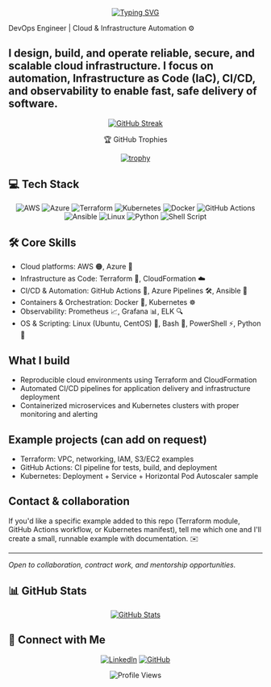 <div align="center">
  
[![Typing SVG](https://readme-typing-svg.herokuapp.com?font=Fira+Code&pause=1000&color=3DABF5&center=true&vCenter=true&random=false&width=435&lines=DevOps+Engineer;Cloud+%26+Infrastructure+Automation;AWS+%7C+Azure+%7C+Terraform+%7C+Kubernetes)](https://git.io/typing-svg)

</div>

DevOps Engineer | Cloud & Infrastructure Automation ⚙️

I design, build, and operate reliable, secure, and scalable cloud infrastructure. I focus on automation, Infrastructure as Code (IaC), CI/CD, and observability to enable fast, safe delivery of software.
---

<div align="center">
  
[![GitHub Streak](https://github-readme-streak-stats.herokuapp.com?user=achyut777&theme=transparent&hide_border=true&card_width=600)](https://git.io/streak-stats)

🏆 GitHub Trophies

[![trophy](https://github-profile-trophy.vercel.app/?username=achyut777&theme=darkhub&no-frame=true&row=1&column=7)](https://github.com/ryo-ma/github-profile-trophy)

</div>

## 💻 Tech Stack

<div align="center">

![AWS](https://img.shields.io/badge/AWS-%23FF9900.svg?style=for-the-badge&logo=amazon-aws&logoColor=white)
![Azure](https://img.shields.io/badge/azure-%230072C6.svg?style=for-the-badge&logo=microsoftazure&logoColor=white)
![Terraform](https://img.shields.io/badge/terraform-%235835CC.svg?style=for-the-badge&logo=terraform&logoColor=white)
![Kubernetes](https://img.shields.io/badge/kubernetes-%23326ce5.svg?style=for-the-badge&logo=kubernetes&logoColor=white)
![Docker](https://img.shields.io/badge/docker-%230db7ed.svg?style=for-the-badge&logo=docker&logoColor=white)
![GitHub Actions](https://img.shields.io/badge/github%20actions-%232671E5.svg?style=for-the-badge&logo=githubactions&logoColor=white)
![Ansible](https://img.shields.io/badge/ansible-%231A1918.svg?style=for-the-badge&logo=ansible&logoColor=white)
![Linux](https://img.shields.io/badge/Linux-FCC624?style=for-the-badge&logo=linux&logoColor=black)
![Python](https://img.shields.io/badge/python-3670A0?style=for-the-badge&logo=python&logoColor=ffdd54)
![Shell Script](https://img.shields.io/badge/shell_script-%23121011.svg?style=for-the-badge&logo=gnu-bash&logoColor=white)

</div>

## 🛠️ Core Skills

- Cloud platforms: AWS 🟠, Azure 🔷
- Infrastructure as Code: Terraform 🧱, CloudFormation ☁️
- CI/CD & Automation: GitHub Actions 🔁, Azure Pipelines 🛠️, Ansible 🤖
- Containers & Orchestration: Docker 🐳, Kubernetes ☸️
- Observability: Prometheus 📈, Grafana 📊, ELK 🔍
- OS & Scripting: Linux (Ubuntu, CentOS) 🐧, Bash 🐚, PowerShell ⚡, Python 🐍

## What I build

- Reproducible cloud environments using Terraform and CloudFormation
- Automated CI/CD pipelines for application delivery and infrastructure deployment
- Containerized microservices and Kubernetes clusters with proper monitoring and alerting

## Example projects (can add on request)

- Terraform: VPC, networking, IAM, S3/EC2 examples
- GitHub Actions: CI pipeline for tests, build, and deployment
- Kubernetes: Deployment + Service + Horizontal Pod Autoscaler sample

## Contact & collaboration

If you'd like a specific example added to this repo (Terraform module, GitHub Actions workflow, or Kubernetes manifest), tell me which one and I'll create a small, runnable example with documentation. ✉️

---

*Open to collaboration, contract work, and mentorship opportunities.*

## 📊 GitHub Stats

<div align="center">
  
[![GitHub Stats](https://github-readme-stats.vercel.app/api?username=achyut777&show_icons=true&theme=transparent&hide_border=true&card_width=600)](https://github.com/anuraghazra/github-readme-stats)


</div>

## 🤝 Connect with Me

<div align="center">

[![LinkedIn](https://img.shields.io/badge/linkedin-%230077B5.svg?style=for-the-badge&logo=linkedin&logoColor=white)](https://www.linkedin.com/in/achyut-hadavani)
[![GitHub](https://img.shields.io/badge/github-%23121011.svg?style=for-the-badge&logo=github&logoColor=white)](https://github.com/achyut777)

</div>

<div align="center">

![Profile Views](https://komarev.com/ghpvc/?username=achyut777&color=blue&style=flat-square&label=Profile+Views)

</div>

<!--
You can customize the items above with badges, links to projects, or a list of certifications (e.g., AWS Certified Solutions Architect). I kept it short and editable so you can pick what to showcase.
-->
